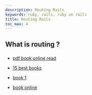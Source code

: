 ```yaml
---
description: Routing Rails
keywords: ruby, rails, ruby on rails
title: Routing Rails
toc_max: 4
---
```


## What is routing ?



###

* [pdf book online read](https://www.dropbox.com/s/01775lc1p6i58h0/Learning%20Rails%203_%20Rails%20from%20the%20Outside%20In%20%5BSt.%20Laurent%2C%20Dumbill%20%26%20Gruber%202012-08-02%5D%20%283%29.pdf?dl=0)

* [15 best books](http://whatpixel.com/best-rails-books/)

* [book 1](http://intertwingly.net/projects/AWDwR4/checkdepot/section-15.2.html)
* [book online](https://www.railstutorial.org/book/filling_in_the_layout#sec-partials)
